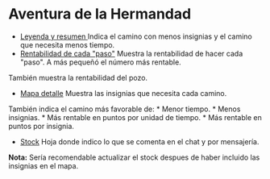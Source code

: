 # Aventura de la Hermandad

  * [Leyenda y resumen ](https://docs.google.com/spreadsheets/d/1yYU9Gm1qlF6ygH8sq4Az1DmBpjQqGan-MvQe_XZDG4c/edit#gid=0)
  Indica el camino con menos insignias y el camino que necesita menos tiempo.
  * [Rentabilidad de cada "paso"](https://docs.google.com/spreadsheets/d/1yYU9Gm1qlF6ygH8sq4Az1DmBpjQqGan-MvQe_XZDG4c/edit#gid=313575100)
  Muestra la rentabilidad de hacer cada "paso". A más pequeñó el número más rentable.
  
  También muestra la rentabilidad del pozo.
  
  * [Mapa detalle](https://docs.google.com/spreadsheets/d/1yYU9Gm1qlF6ygH8sq4Az1DmBpjQqGan-MvQe_XZDG4c/edit#gid=1286302819)
  Muestra las insignias que necesita cada camino.
  
  También indica el camino más favorable de:
      * Menor tiempo.
      * Menos insignias.
      * Más rentable en puntos por unidad de tiempo.
      * Más rentable en puntos por insignia.
 
* [Stock](https://docs.google.com/spreadsheets/d/1yYU9Gm1qlF6ygH8sq4Az1DmBpjQqGan-MvQe_XZDG4c/edit#gid=2080277180)
Hoja donde indico lo que se comenta en el chat y por mensajería.

__Nota:__ Sería recomendable actualizar el stock despues de haber incluido las insignias en el mapa.
